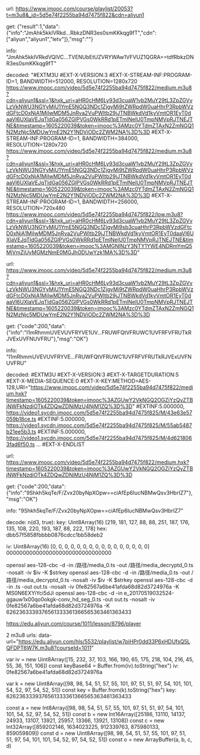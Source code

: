 url: https://www.imooc.com/course/playlist/20053?t=m3u8&_id=5d5e74f2255ba94d7475f822&cdn=aliyun1

get:
{"result":1,"data":{"info":"JmAhk5kkIVRkd...RbkzDNR3es0smKKkqg9fT","cdn":["aliyun","aliyun1","letv"]},"msg":""}

info:
"JmAhk5kkIVRkdVQlVC...TVENUbEtUZVRYWAw1VFVUZ1QGRA==tdfRbkzDNR3es0smKKkqg9fT"

decoded:
"#EXTM3U
#EXT-X-VERSION:3
#EXT-X-STREAM-INF:PROGRAM-ID=1, BANDWIDTH=512000, RESOLUTION=1280x720
https://www.imooc.com/video/5d5e74f2255ba94d7475f822/medium.m3u8?cdn=aliyun1&ssl=1&hxk_uri=aHR0cHM6Ly93d3cuaW1vb2MuY29tL3ZpZGVvLzVkNWU3NGYyMjU1YmE5NGQ3NDc1ZjgyMi9tZWRpdW0uaHhrP3RpbWVzdGFtcD0xNjA1MjIwMDM5JnRva2VuPWltb29jJTNBWkdVd1kyVmtOR1EyT0daaVl6UXlaVEJqTldGa056ZGlPVGs0WkRRd1pETmlNelU0TmpNMVpRJTNEJTNE&timestamp=1605220039&token=imooc%3AMzc0YTdmZTAxN2ZmNGQ1N2MzNjc5MDUwYmE2N2Y1NDViODc2ZWM2NA%3D%3D
#EXT-X-STREAM-INF:PROGRAM-ID=1, BANDWIDTH=384000, RESOLUTION=1280x720
https://www.imooc.com/video/5d5e74f2255ba94d7475f822/medium.m3u8?cdn=aliyun1&ssl=1&hxk_uri=aHR0cHM6Ly93d3cuaW1vb2MuY29tL3ZpZGVvLzVkNWU3NGYyMjU1YmE5NGQ3NDc1ZjgyMi9tZWRpdW0uaHhrP3RpbWVzdGFtcD0xNjA1MjIwMDM5JnRva2VuPWltb29jJTNBWkdVd1kyVmtOR1EyT0daaVl6UXlaVEJqTldGa056ZGlPVGs0WkRRd1pETmlNelU0TmpNMVpRJTNEJTNE&timestamp=1605220039&token=imooc%3AMzc0YTdmZTAxN2ZmNGQ1N2MzNjc5MDUwYmE2N2Y1NDViODc2ZWM2NA%3D%3D
#EXT-X-STREAM-INF:PROGRAM-ID=1, BANDWIDTH=256000, RESOLUTION=720x480
https://www.imooc.com/video/5d5e74f2255ba94d7475f822/low.m3u8?cdn=aliyun1&ssl=1&hxk_uri=aHR0cHM6Ly93d3cuaW1vb2MuY29tL3ZpZGVvLzVkNWU3NGYyMjU1YmE5NGQ3NDc1ZjgyMi9sb3cuaHhrP3RpbWVzdGFtcD0xNjA1MjIwMDM5JnRva2VuPWltb29jJTNBWkdVd1kyVmtOR1EyT0daaVl6UXlaVEJqTldGa056ZGlPVGs0WkRRd1pETmlNelU0TmpNMVpRJTNEJTNE&timestamp=1605220039&token=imooc%3AMGNlNzY3NTY1YWE4NDRmYmQ5MjVmZjUyMGMzNmE0MGJhODUwYzk1MA%3D%3D"

url:
https://www.imooc.com/video/5d5e74f2255ba94d7475f822/medium.m3u8?cdn=aliyun1&ssl=1&hxk_uri=aHR0cHM6Ly93d3cuaW1vb2MuY29tL3ZpZGVvLzVkNWU3NGYyMjU1YmE5NGQ3NDc1ZjgyMi9tZWRpdW0uaHhrP3RpbWVzdGFtcD0xNjA1MjIwMDM5JnRva2VuPWltb29jJTNBWkdVd1kyVmtOR1EyT0daaVl6UXlaVEJqTldGa056ZGlPVGs0WkRRd1pETmlNelU0TmpNMVpRJTNEJTNE&timestamp=1605220039&token=imooc%3AMzc0YTdmZTAxN2ZmNGQ1N2MzNjc5MDUwYmE2N2Y1NDViODc2ZWM2NA%3D%3D

get:
{"code":200,"data":{"info":"I1mRhmmUVEVUVFRYVE1UV...FRUWFQtVFRUWC1UVFRFVFRUTkRJVExUVFNUVFRU"},"msg":"OK"}

info:
"I1mRhmmUVEVUVFRYVE...FRUWFQtVFRUWC1UVFRFVFRUTkRJVExUVFNUVFRU"

decoded:
#EXTM3U
#EXT-X-VERSION:3
#EXT-X-TARGETDURATION:5
#EXT-X-MEDIA-SEQUENCE:0
#EXT-X-KEY:METHOD=AES-128,URI="https://www.imooc.com/video/5d5e74f2255ba94d7475f822/medium.hxk?timestamp=1605220039&token=imooc%3AZGUwY2VkNGQ2OGZiYzQyZTBjNWFkNzdiOTk4ZDQwZDNiMzU4NjM1ZQ%3D%3D"
#EXTINF:5.000000,
https://video1.sycdn.imooc.com/5d5e74f2255ba94d7475f825/M/43e63e57059b18ce.ts
#EXTINF:5.000000,
https://video1.sycdn.imooc.com/5d5e74f2255ba94d7475f825/M/55ab5487b21ee5b3.ts
#EXTINF:5.000000,
https://video1.sycdn.imooc.com/5d5e74f2255ba94d7475f825/M/4d6218063fad6f50.ts
...
#EXT-X-ENDLIST

url:
https://www.imooc.com/video/5d5e74f2255ba94d7475f822/medium.hxk?timestamp=1605220039&token=imooc%3AZGUwY2VkNGQ2OGZiYzQyZTBjNWFkNzdiOTk4ZDQwZDNiMzU4NjM1ZQ%3D%3D

get:
{"code":200,"data":{"info":"9Shkh5kqTe\/F\/Zvx20byNpXOpw==ciAfEp6IucNBMwQsv3HbrIZ7"},"msg":"OK"}

info:
"9Shkh5kqTe\/F\/Zvx20byNpXOpw==ciAfEp6IucNBMwQsv3HbrIZ7"

decode: n(d3, true):
key: Uint8Array(16) [219, 181, 127, 88, 88, 251, 187, 176, 135, 108, 220, 193, 187, 88, 222, 178]
hex:
dbb57f5858fbbbb0876cdcc1bb58deb2

iv: Uint8Array(16) [0, 0, 0, 0, 0, 0, 0, 0, 0, 0, 0, 0, 0, 0, 0, 0]
00000000000000000000000000000000


openssl aes-128-cbc -d -in /路径/media_0.ts -out /路径/media_decryptd_0.ts -nosalt -iv $iv -K $strkey
openssl aes-128-cbc -d -in /路径/media_0.ts -out /路径/media_decryptd_0.ts -nosalt -iv $iv -K $strkey
openssl aes-128-cbc -d -in .ts -out out.ts -nosalt -iv 0fe82567a6be41afda68d82d3724976a -K MS0N6EXYiYci5dJi
openssl aes-128-cbc -d -in e_20170519032524-ggauw1x00qo0okgk-conv_hd_seg_0.ts -out out.ts -nosalt -iv 0fe82567a6be41afda68d82d3724976a -K 6262363339376561333361366565363461363433




https://edu.aliyun.com/course/1011/lesson/8796/player

2 m3u8 urls:
data-url="https://edu.aliyun.com/hls/5532/playlist/w7piHPr0dd33P6xHDUfsQ5LQFDPT6W7K.m3u8?courseId=1011"

var iv = new Uint8Array([15, 232, 37, 103, 166, 190, 65, 175, 218, 104, 216, 45, 55, 36, 151, 106])
const keyBase64 = Buffer.from(iv).toString("hex")
iv:
0fe82567a6be41afda68d82d3724976a

var k = new Uint8Array([98, 98, 54, 51, 57, 55, 101, 97, 51, 51, 97, 54, 101, 101, 54, 52, 97, 54, 52, 51])
const key = Buffer.from(k).toString("hex")
key:
6262363339376561333361366565363461363433

const a = new Int8Array([98, 98, 54, 51, 57, 55, 101, 97, 51, 51, 97, 54, 101, 101, 54, 52, 97, 54, 52, 51])
const b = new Int16Array([25186, 13110, 14137, 24933, 13107, 13921, 25957, 13366, 13921, 13108])
const c = new Int32Array([859202146, 1634023225, 912339763, 875980133, 859059809])
const d = new Uint8Array([98, 98, 54, 51, 57, 55, 101, 97, 51, 51, 97, 54, 101, 101, 54, 52, 97, 54, 52, 51])
const o = new ArrayBuffer(a, b, c, d)


